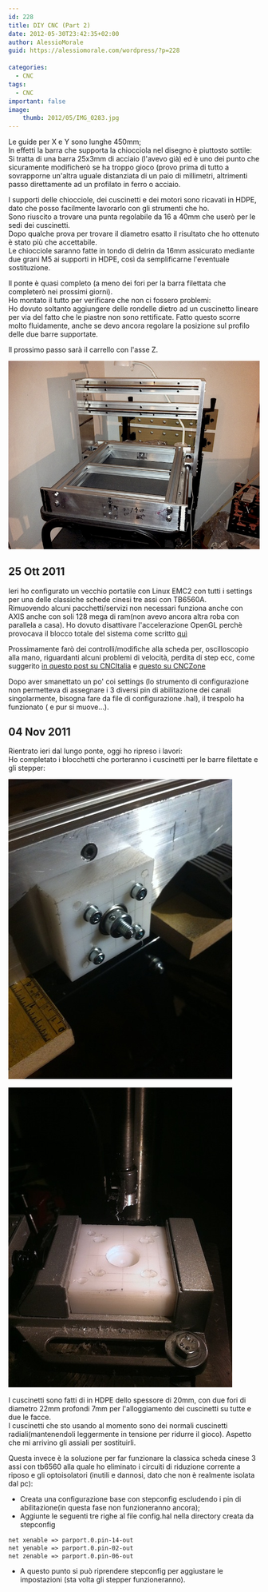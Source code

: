 ```yaml
---
id: 228
title: DIY CNC (Part 2)
date: 2012-05-30T23:42:35+02:00
author: AlessioMorale
guid: https://alessiomorale.com/wordpress/?p=228

categories:
  - CNC
tags:
  - CNC
important: false
image:
    thumb: 2012/05/IMG_0283.jpg
---
```


Le guide per X e Y sono lunghe 450mm;  
In effetti la barra che supporta la chiocciola nel disegno è piuttosto sottile: Si tratta di una barra 25x3mm di acciaio (l'avevo già) ed è uno dei punto che sicuramente modificherò se ha troppo gioco (provo prima di tutto a sovrapporne un'altra uguale distanziata di un paio di millimetri, altrimenti passo direttamente ad un profilato in ferro o acciaio.

I supporti delle chiocciole, dei cuscinetti e dei motori sono ricavati in HDPE, dato che posso facilmente lavorarlo con gli strumenti che ho.  
Sono riuscito a trovare una punta regolabile da 16 a 40mm che userò per le sedi dei cuscinetti.  
Dopo qualche prova per trovare il diametro esatto il risultato che ho ottenuto è stato più che accettabile.  
Le chiocciole saranno fatte in tondo di delrin da 16mm assicurato mediante due grani M5 ai supporti in HDPE, così da semplificarne l'eventuale sostituzione.

Il ponte è quasi completo (a meno dei fori per la barra filettata che completerò nei prossimi giorni).  
Ho montato il tutto per verificare che non ci fossero problemi:  
Ho dovuto soltanto aggiungere delle rondelle dietro ad un cuscinetto lineare per via del fatto che le piastre non sono rettificate. Fatto questo scorre molto fluidamente, anche se devo ancora regolare la posizione sul profilo delle due barre supportate.

Il prossimo passo sarà il carrello con l'asse Z.

![](/images/2012/05/IMG_0283.jpg)

## 25 Ott 2011

Ieri ho configurato un vecchio portatile con Linux EMC2 con tutti i settings per una delle classiche schede cinesi tre assi con TB6560A.  
Rimuovendo alcuni pacchetti/servizi non necessari funziona anche con AXIS anche con soli 128 mega di ram(non avevo ancora altra roba con parallela a casa).
Ho dovuto disattivare l'accelerazione OpenGL perchè provocava il blocco totale del sistema come scritto [quì](http://wiki.linuxcnc.org/emcinfo.pl?TroubleShooting#Installing_Software_based_OpenGL)

Prossimamente farò dei controlli/modifiche alla scheda per, oscilloscopio alla mano, riguardanti alcuni problemi di velocità, perdita di step ecc, come suggerito [in questo post su CNCItalia](http://www.cncitalia.net/forum/viewtopic.php?f=8&t=31444&hilit=TB6560&start=0) e [questo su CNCZone](http://www.cnczone.com/forums/general_electronics_discussion/110986-how_i_fixed_my_chinese.html?highlight=TB6560+chinese)

Dopo aver smanettato un po' coi settings (lo strumento di configurazione non permetteva di assegnare i 3 diversi pin di abilitazione dei canali singolarmente, bisogna fare da file di configurazione .hal), il trespolo ha funzionato ( e pur si muove&#8230;).

## 04 Nov 2011

Rientrato ieri dal lungo ponte, oggi ho ripreso i lavori:  
Ho completato i blocchetti che porteranno i cuscinetti per le barre filettate e gli stepper:

![](/images/2012/05/IMG_0306.jpg)

![](/images/2012/05/IMG_0305.jpg)

I cuscinetti sono fatti di in HDPE dello spessore di 20mm, con due fori di diametro 22mm profondi 7mm per l'alloggiamento dei cuscinetti su tutte e due le facce.  
I cuscinetti che sto usando al momento sono dei normali cuscinetti radiali(mantenendoli leggermente in tensione per ridurre il gioco). Aspetto che mi arrivino gli assiali per sostituirli.

Questa invece è la soluzione per far funzionare la classica scheda cinese 3 assi con tb6560 alla quale ho eliminato i circuiti di riduzione corrente a riposo e gli optoisolatori (inutili e dannosi, dato che non è realmente isolata dal pc):

- Creata una configurazione base con stepconfig escludendo i pin di abilitazione(in questa fase non funzioneranno ancora);
- Aggiunte le seguenti tre righe al file config.hal nella directory creata da stepconfig

```
net xenable => parport.0.pin-14-out
net yenable => parport.0.pin-02-out
net zenable => parport.0.pin-06-out
```

- A questo punto si può riprendere stepconfig per aggiustare le impostazioni (sta volta gli stepper funzioneranno).
